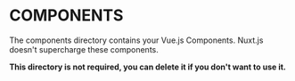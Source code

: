# COMPONENTS

The components directory contains your Vue.js Components. Nuxt.js doesn't supercharge these components.

**This directory is not required, you can delete it if you don't want to use it.**

